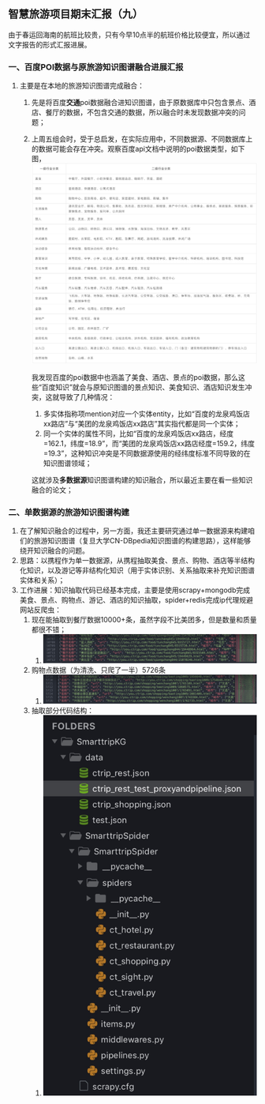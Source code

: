 ## 智慧旅游项目期末汇报（九）

由于春运回海南的航班比较贵，只有今早10点半的航班价格比较便宜，所以通过文字报告的形式汇报进展。

### 一、百度POI数据与原旅游知识图谱融合进展汇报

1. 主要是在本地的旅游知识图谱完成融合：
    1. 先是将百度**交通**poi数据融合进知识图谱，由于原数据库中只包含景点、酒店、餐厅的数据，不包含交通的数据，所以融合时未发现数据冲突的问题；
    2. 上周五组会时，受于总启发，在实际应用中，不同数据源、不同数据库上的数据可能会存在冲突。观察百度api文档中说明的poi数据类型，如下图，
         ![](media/15483763356714.jpg)
    
        我发现百度的poi数据中也涵盖了美食、酒店、景点的poi数据，那么这些“百度知识”就会与原知识图谱的景点知识、美食知识、酒店知识发生冲突，这就导致了几种情况：
        1. 多实体指称项mention对应一个实体entity，比如“百度的龙泉鸡饭店xx路店”与“美团的龙泉鸡饭店xx路店”其实指代都是同一个实体；
        2. 同一个实体的属性不同，比如“百度的龙泉鸡饭店xx路店，经度=162.1，纬度=18.9”，而“美团的龙泉鸡饭店xx路店经度=159.2，纬度=19.3”，这种知识冲突是不同数据源使用的经纬度标准不同导致的在知识图谱领域；
    
        这就涉及**多数据源**知识图谱构建的知识融合，所以最近主要在看一些知识融合的论文；

### 二、单数据源的旅游知识图谱构建

1. 在了解知识融合的过程中，另一方面，我还主要研究通过单一数据源来构建咱们的旅游知识图谱（复旦大学CN-DBpedia知识图谱的构建思路），这样能够绕开知识融合的问题。
2. 思路：以携程作为单一数据源，从携程抽取美食、景点、购物、酒店等半结构化知识，以及游记等非结构化知识（用于实体识别、关系抽取来补充知识图谱实体和关系）；
3. 工作进展：知识抽取代码已经基本完成，主要是使用scrapy+mongodb完成美食、景点、购物点、游记、酒店的知识抽取，spider+redis完成ip代理规避网站反爬虫：
    1. 现在能抽取到餐厅数据10000+条，虽然字段不比美团多，但是数量和质量都很不错；
        1. ![-w2208](media/15483780373846.jpg)
    2. 购物点数据（为清洗、只爬了一半）5726条
        1. ![-w2208](media/15483779961765.jpg)
    3. 抽取部分代码结构：
        1. ![-w600](media/15483781007258.jpg)




